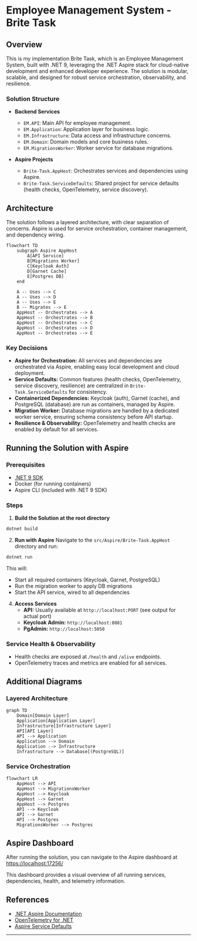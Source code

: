 # Employee Management System - Brite Task

## Overview

This is my implementation Brite Task, which  is an Employee Management System, built with .NET 9, leveraging the .NET Aspire stack for cloud-native development and enhanced developer experience. The solution is modular, scalable, and designed for robust service orchestration, observability, and resilience.

### Solution Structure

- **Backend Services**
  - `EM.API`: Main API for employee management.
  - `EM.Application`: Application layer for business logic.
  - `EM.Infrastructure`: Data access and infrastructure concerns.
  - `EM.Domain`: Domain models and core business rules.
  - `EM.MigrationsWorker`: Worker service for database migrations.

- **Aspire Projects**
  - `Brite-Task.AppHost`: Orchestrates services and dependencies using Aspire.
  - `Brite-Task.ServiceDefaults`: Shared project for service defaults (health checks, OpenTelemetry, service discovery).

## Architecture

The solution follows a layered architecture, with clear separation of concerns. Aspire is used for service orchestration, container management, and dependency wiring.

```mermaid
flowchart TD
    subgraph Aspire AppHost
        A[API Service]
        B[Migrations Worker]
        C[Keycloak Auth]
        D[Garnet Cache]
        E[Postgres DB]
    end

    A -- Uses --> C
    A -- Uses --> D
    A -- Uses --> E
    B -- Migrates --> E
    AppHost -- Orchestrates --> A
    AppHost -- Orchestrates --> B
    AppHost -- Orchestrates --> C
    AppHost -- Orchestrates --> D
    AppHost -- Orchestrates --> E
```

### Key Decisions

- **Aspire for Orchestration:** All services and dependencies are orchestrated via Aspire, enabling easy local development and cloud deployment.
- **Service Defaults:** Common features (health checks, OpenTelemetry, service discovery, resilience) are centralized in `Brite-Task.ServiceDefaults` for consistency.
- **Containerized Dependencies:** Keycloak (auth), Garnet (cache), and PostgreSQL (database) are run as containers, managed by Aspire.
- **Migration Worker:** Database migrations are handled by a dedicated worker service, ensuring schema consistency before API startup.
- **Resilience & Observability:** OpenTelemetry and health checks are enabled by default for all services.

## Running the Solution with Aspire

### Prerequisites

- [.NET 9 SDK](https://dotnet.microsoft.com/download/dotnet/9.0)
- Docker (for running containers)
- Aspire CLI (included with .NET 9 SDK)

### Steps

1. **Build the Solution at the root directory**
```sh
dotnet build
```

2. **Run with Aspire**
   Navigate to the `src/Aspire/Brite-Task.AppHost` directory and run:
```sh
dotnet run
```
   This will:
   - Start all required containers (Keycloak, Garnet, PostgreSQL)
   - Run the migration worker to apply DB migrations
   - Start the API service, wired to all dependencies

4. **Access Services**
   - **API:** Usually available at `http://localhost:PORT` (see output for actual port)
   - **Keycloak Admin:** `http://localhost:8081`
   - **PgAdmin:** `http://localhost:5050`

### Service Health & Observability

- Health checks are exposed at `/health` and `/alive` endpoints.
- OpenTelemetry traces and metrics are enabled for all services.

## Additional Diagrams

### Layered Architecture

```mermaid
graph TD
    Domain[Domain Layer]
    Application[Application Layer]
    Infrastructure[Infrastructure Layer]
    API[API Layer]
    API --> Application
    Application --> Domain
    Application --> Infrastructure
    Infrastructure --> Database[(PostgreSQL)]
```

### Service Orchestration

```mermaid
flowchart LR
    AppHost --> API
    AppHost --> MigrationsWorker
    AppHost --> Keycloak
    AppHost --> Garnet
    AppHost --> Postgres
    API --> Keycloak
    API --> Garnet
    API --> Postgres
    MigrationsWorker --> Postgres
```

## Aspire Dashboard

After running the solution, you can navigate to the Aspire dashboard at [https://localhost:17256/](http://localhost:17256/)

This dashboard provides a visual overview of all running services, dependencies, health, and telemetry information.

## References

- [.NET Aspire Documentation](https://learn.microsoft.com/en-us/dotnet/aspire/)
- [OpenTelemetry for .NET](https://opentelemetry.io/docs/instrumentation/net/)
- [Aspire Service Defaults](https://aka.ms/dotnet/aspire/service-defaults)

---



